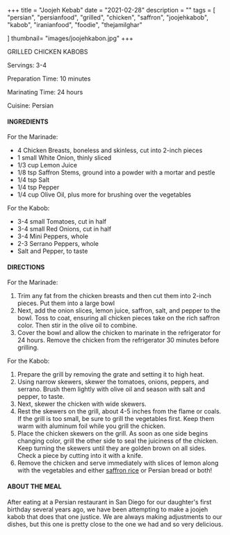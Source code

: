 +++
title = "Joojeh Kebab"
date = "2021-02-28"
description = ""
tags = [
    "persian",
    "persianfood",
    "grilled",
    "chicken",
    "saffron",
    "joojehkabob",
    "kabob", 
    "iranianfood", 
    "foodie",
    "thejamilghar"
    
]
thumbnail= "images/joojehkabon.jpg"
+++

GRILLED CHICKEN KABOBS

Servings: 3-4 <!--more-->

Preparation Time: 10 minutes 

Marinating Time: 24 hours

Cuisine: Persian 

#### INGREDIENTS 

For the Marinade: 

* 4 Chicken Breasts, boneless and skinless, cut into 2-inch pieces 
* 1 small White Onion, thinly sliced 
* 1/3 cup Lemon Juice 
* 1/8 tsp Saffron Stems, ground into a powder with a mortar and pestle 
* 1/4 tsp Salt 
* 1/4 tsp Pepper 
* 1/4 cup Olive Oil, plus more for brushing over the vegetables 

For the Kabob: 

* 3-4 small Tomatoes, cut in half 
* 3-4 small Red Onions, cut in half  
* 3-4 Mini Peppers, whole 
* 2-3 Serrano Peppers, whole 
* Salt and Pepper, to taste 

#### DIRECTIONS 

For the Marinade: 

1. Trim any fat from the chicken breasts and then cut them into 2-inch pieces. Put them into a large bowl
2. Next, add the onion slices, lemon juice, saffron, salt, and pepper to the bowl. Toss to coat, ensuring all chicken pieces take on the rich saffron color. Then stir in the olive oil to combine.
4. Cover the bowl and allow the chicken to marinate in the refrigerator for 24 hours. Remove the chicken from the refrigerator 30 minutes before grilling. 

For the Kabob: 

1. Prepare the grill by removing the grate and setting it to high heat. 
2. Using narrow skewers, skewer the tomatoes, onions, peppers, and serrano. Brush them lightly with olive oil and season with salt and pepper, to taste. 
3. Next, skewer the chicken with wide skewers. 
4. Rest the skewers on the grill, about 4-5 inches from the flame or coals. If the grill is too small, be sure to grill the vegetables first. Keep them warm with aluminum foil while you grill the chicken. 
5. Place the chicken skewers on the grill. As soon as one side begins changing color, grill the other side to seal the juiciness of the chicken. Keep turning the skewers until they are golden brown on all sides. Check a piece by cutting into it with a knife. 
6. Remove the chicken and serve immediately with slices of lemon along with the vegetables and either [saffron rice](https://www.jamilghar.com/recipe/saffron_rice/) or Persian bread or both! 

#### ABOUT THE MEAL

After eating at a Persian restaurant in San Diego for our daughter's first birthday several years ago, we have been attempting to make a joojeh kabob that does that one justice. We are always making adjustments to our dishes, but this one is pretty close to the one we had and so very delicious.  
